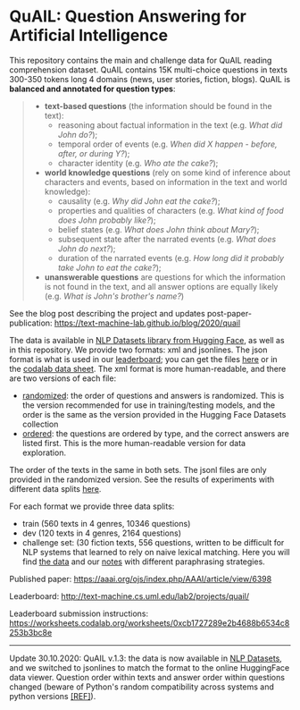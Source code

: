 # QuAIL: Question Answering for Artificial Intelligence

This repository contains the main and challenge data for QuAIL reading comprehension dataset. QuAIL contains 15K multi-choice questions in texts 300-350 tokens long 4 domains (news, user stories, fiction, blogs). QuAIL is **balanced and annotated for question types**:
 
 > - **text-based questions** (the information should be found in the text):
>   * reasoning about factual information in the text (e.g. *What did John do?*);
>   * temporal order of events (e.g. *When did X happen - before, after, or during Y?*);
>   * character identity (e.g. *Who ate the cake?*);
> - **world knowledge questions** (rely on some kind of inference about characters and events, based on information in the text and world knowledge):
>   * causality (e.g. *Why did John eat the cake?*);
>   * properties and qualities of characters (e.g. *What kind of food does John probably like?*);
>   * belief states (e.g. *What does John think about Mary?*); 
>   * subsequent state after the narrated events (e.g. *What does John do next?*);
>   * duration of the narrated events (e.g. *How long did it probably take John to eat the cake?*);
> - **unanswerable questions** are questions for which the information is not found in the text, and all answer options are equally likely (e.g. *What is John's brother's name?*)

See the blog post describing the project and updates post-paper-publication: https://text-machine-lab.github.io/blog/2020/quail

The data is available in [NLP Datasets library from Hugging Face](https://huggingface.co/nlp/viewer/?dataset=quail), as well as in this repository. We provide two formats: xml and jsonlines. The json format is what is used in our [leaderboard](http://text-machine.cs.uml.edu/lab2/projects/quail/); you can get the files [here](quail_v1.3/json) or in the [codalab data sheet](https://worksheets.codalab.org/worksheets/0xa8cd6ea812c04be7b728f44b2e0a56fc). The xml format is more human-readable, and there are two versions of each file: 

* [randomized](quail_v1.3/xml/randomized): the order of questions and answers is randomized. This is the version recommended for use in training/testing models, and the order is the same as the version provided in the Hugging Face Datasets collection
 * [ordered](quail_v1.3/xml/ordered): the questions are ordered by type, and the correct answers are listed first. This is the more human-readable version for data exploration. 
 
 The order of the texts in the same in both sets. The jsonl files are only provided in the randomized version. See the results of experiments with different data splits [here](https://text-machine-lab.github.io/blog/2020/quail/#update-vaiance-in-fine-tuning). 

For each format we provide three data splits:

* train (560 texts in 4 genres, 10346 questions)
* dev (120 texts in 4 genres, 2164 questions)
* challenge set: (30 fiction texts, 556 questions, written to be difficult for NLP systems that learned to rely on naive lexical matching. Here you will find [the data](quail_v1.3/xml/randomized/quail_1.3_challenge_randomized.xml) and our [notes](quail_v1.3/QuAIl_challenge_set.md) with different paraphrasing strategies. 

Published paper: https://aaai.org/ojs/index.php/AAAI/article/view/6398

Leaderboard: http://text-machine.cs.uml.edu/lab2/projects/quail/

Leaderboard submission instructions: https://worksheets.codalab.org/worksheets/0xcb1727289e2b4688b6534c8253b3bc8e

***********************

Update 30.10.2020: QuAIL v.1.3: the data is now available in [NLP Datasets](https://huggingface.co/nlp/viewer/?dataset=quail), and we switched to jsonlines to match the format to the online HuggingFace data viewer. Question order within texts and answer order within questions changed (beware of Python's random compatibility across systems and python versions [[REF]](https://stackoverflow.com/questions/8786084/reproducibility-of-python-pseudo-random-numbers-across-systems-and-versions)).

